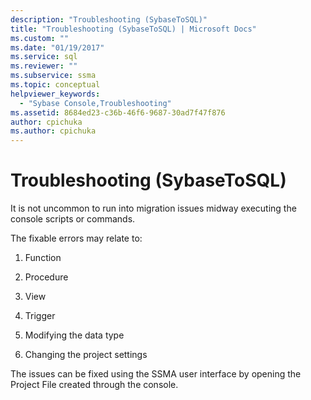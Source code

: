```yaml
---
description: "Troubleshooting (SybaseToSQL)"
title: "Troubleshooting (SybaseToSQL) | Microsoft Docs"
ms.custom: ""
ms.date: "01/19/2017"
ms.service: sql
ms.reviewer: ""
ms.subservice: ssma
ms.topic: conceptual
helpviewer_keywords: 
  - "Sybase Console,Troubleshooting"
ms.assetid: 8684ed23-c36b-46f6-9687-30ad7f47f876
author: cpichuka 
ms.author: cpichuka 
---
```

# Troubleshooting (SybaseToSQL)
It is not uncommon to run into migration issues midway executing the console scripts or commands.  
  
The fixable errors may relate to:  
  
1.  Function  
  
2.  Procedure  
  
3.  View  
  
4.  Trigger  
  
5.  Modifying the data type  
  
6.  Changing the project settings  
  
The issues can be fixed using the SSMA user interface by opening the Project File created through the console.  
  
